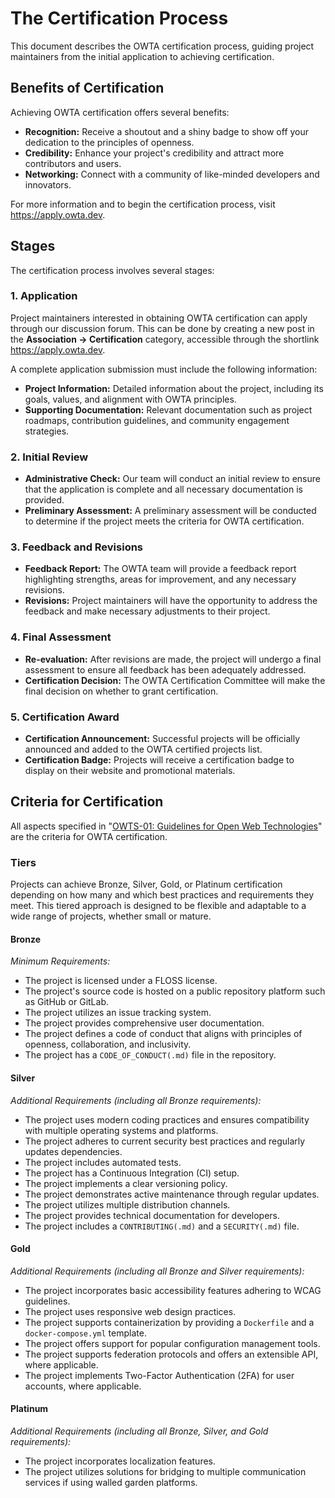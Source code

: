 # The Certification Process

This document describes the OWTA certification process, guiding project maintainers from the initial application to achieving certification.

## Benefits of Certification

Achieving OWTA certification offers several benefits:

- **Recognition:** Receive a shoutout and a shiny badge to show off your dedication to the principles of openness.
- **Credibility:** Enhance your project's credibility and attract more contributors and users.
- **Networking:** Connect with a community of like-minded developers and innovators.

For more information and to begin the certification process, visit <https://apply.owta.dev>.

## Stages

The certification process involves several stages:

### 1. Application

Project maintainers interested in obtaining OWTA certification can apply through our discussion forum. This can be done by creating a new post in the **Association → Certification** category, accessible through the shortlink <https://apply.owta.dev>.

A complete application submission must include the following information:

- **Project Information:** Detailed information about the project, including its goals, values, and alignment with OWTA principles.
- **Supporting Documentation:** Relevant documentation such as project roadmaps, contribution guidelines, and community engagement strategies.

### 2. Initial Review

- **Administrative Check:** Our team will conduct an initial review to ensure that the application is complete and all necessary documentation is provided.
- **Preliminary Assessment:** A preliminary assessment will be conducted to determine if the project meets the criteria for OWTA certification.

### 3. Feedback and Revisions

- **Feedback Report:** The OWTA team will provide a feedback report highlighting strengths, areas for improvement, and any necessary revisions.
- **Revisions:** Project maintainers will have the opportunity to address the feedback and make necessary adjustments to their project.

### 4. Final Assessment

- **Re-evaluation:** After revisions are made, the project will undergo a final assessment to ensure all feedback has been adequately addressed.
- **Certification Decision:** The OWTA Certification Committee will make the final decision on whether to grant certification.

### 5. Certification Award

- **Certification Announcement:** Successful projects will be officially announced and added to the OWTA certified projects list.
- **Certification Badge:** Projects will receive a certification badge to display on their website and promotional materials.

## Criteria for Certification

All aspects specified in "[OWTS-01: Guidelines for Open Web Technologies](specs/drafts/owts-01.md)" are the criteria for OWTA certification.

### Tiers

Projects can achieve Bronze, Silver, Gold, or Platinum certification depending on how many and which best practices and requirements they meet. This tiered approach is designed to be flexible and adaptable to a wide range of projects, whether small or mature.

#### Bronze

*Minimum Requirements:*

- The project is licensed under a FLOSS license.
- The project's source code is hosted on a public repository platform such as GitHub or GitLab.
- The project utilizes an issue tracking system.
- The project provides comprehensive user documentation.
- The project defines a code of conduct that aligns with principles of openness, collaboration, and inclusivity.
- The project has a `CODE_OF_CONDUCT(.md)` file in the repository.

#### Silver

*Additional Requirements (including all Bronze requirements):*

- The project uses modern coding practices and ensures compatibility with multiple operating systems and platforms.
- The project adheres to current security best practices and regularly updates dependencies.
- The project includes automated tests.
- The project has a Continuous Integration (CI) setup.
- The project implements a clear versioning policy.
- The project demonstrates active maintenance through regular updates.
- The project utilizes multiple distribution channels.
- The project provides technical documentation for developers.
- The project includes a `CONTRIBUTING(.md)` and a `SECURITY(.md)` file.

#### Gold

*Additional Requirements (including all Bronze and Silver requirements):*

- The project incorporates basic accessibility features adhering to WCAG guidelines.
- The project uses responsive web design practices.
- The project supports containerization by providing a `Dockerfile` and a `docker-compose.yml` template.
- The project offers support for popular configuration management tools.
- The project supports federation protocols and offers an extensible API, where applicable.
- The project implements Two-Factor Authentication (2FA) for user accounts, where applicable.

#### Platinum

*Additional Requirements (including all Bronze, Silver, and Gold requirements):*

- The project incorporates localization features.
- The project utilizes solutions for bridging to multiple communication services if using walled garden platforms.
